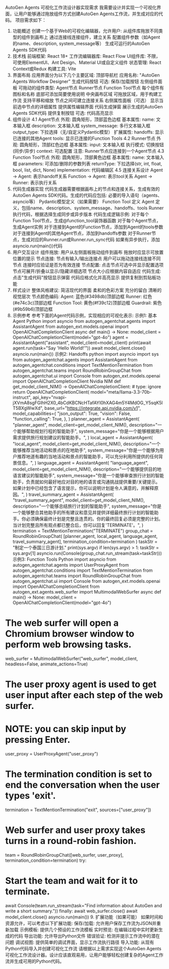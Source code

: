 AutoGen Agents 可视化工作流设计器实现需求
我需要设计并实现一个可视化界面，让用户能够通过拖放组件方式创建AutoGen Agents工作流，并生成对应的代码。
项目需求如下：
1. 功能概述
创建一个基于Web的可视化编辑器，允许用户:
从组件库拖放不同类型的组件到画布上
通过连接线连接组件，建立关系
配置组件参数（如Agent的name、description, system_message等）
生成可运行的AutoGen Agents SDK代码
2. 技术栈
前端框架: React 18+
工作流编辑器库: React Flow
UI组件库: 不限，可使用ElementUI、Ant Design、Material UI或自定义组件
状态管理: React Context或Redux
构建工具: Vite
3. 界面布局
应用界面分为以下几个主要区域:
顶部导航栏
应用名称: "AutoGen Agents Workflow Designer"
生成代码按钮
可选: 保存/加载按钮
左侧组件面板
可拖动的组件类型:
Agent节点
Runner节点
Function Tool节点
每个组件有图标和名称
底部可添加简要使用说明
中央画布区域
可拖放区域，用于构建工作流
支持平移和缩放
节点之间可建立连接关系
右侧属性面板（可选）
显示当前选中节点的详细属性
提供属性编辑界面
代码生成弹窗
展示生成的AutoGen Agents SDK代码
提供复制按钮
可选: 代码高亮显示
4. 组件设计
4.1 Agent节点
外观: 圆角矩形，顶部蓝色边框
基本属性:
name: 文本输入框
description: 文本输入框
system_message: 多行文本输入框
output_type: 下拉选择（无/自定义Pydantic模型）
扩展属性:
handoffs: 显示已连接的其他Agent
tools: 显示已连接的Function Tools
4.2 Runner节点
外观: 圆角矩形，顶部红色边框
基本属性:
input: 文本输入框
执行模式: 切换按钮(同步/异步)
context: 可选配置
注意: Runner节点应连接到一个Agent节点
4.3 Function Tool节点
外观: 圆角矩形，顶部黄色边框
基本属性:
name: 文本输入框
parameters: 可添加/删除的参数列表
returnType: 下拉选择(str, int, float, bool, list, dict, None)
implementation: 代码编辑区
4.5 连接关系设计
Agent → Agent: 表示handoff关系
Function → Agent: 表示tool关系
Agent → Runner: 表示执行关系
5. 代码生成器实现
代码生成器需要根据画布上的节点和连接关系，生成有效的AutoGen Agents SDK代码。生成的代码应包括:
必要的导入语句（agents、asyncio等）
Pydantic模型定义（如果需要）
Function Tool 定义
Agent 定义，包括name、description、system_message、handoffs、tools
Runner执行代码，根据选择生成同步或异步版本
代码生成逻辑示例:
对于每个Function Tool节点，生成@function_tool装饰器函数
对于每个Agent节点，生成Agent实例
对于连接到Agent的Function节点，添加到Agent的tools参数
对于连接到Agent的其他Agent节点，添加到handoffs参数
对于Runner节点，生成对应的Runner.run或Runner.run_sync代码
如果有异步执行，添加asyncio.run(main())代码
6. 用户交互设计
组件拖放:
用户从左侧面板拖动组件到画布
拖放时应显示可放置位置的提示
节点连接:
节点有输入/输出连接点
用户可以拖动连接线连接不同节点
连接时应验证是否为有效连接
节点配置:
点击节点可选中并显示配置选项
节点可展开/折叠以显示/隐藏详细选项
节点大小应根据内容自适应
代码生成:
点击"生成代码"按钮显示弹窗
代码应格式化并高亮显示
提供复制到剪贴板功能
7. 样式设计
整体风格建议:
简洁现代的界面
柔和的色彩方案
充分的留白
清晰的视觉层次
节点颜色编码:
Agent: 蓝色(#3498db)顶部边框
Runner: 红色(#e74c3c)顶部边框
Function Tool: 黄色(#f39c12)顶部边框
Guardrail: 紫色(#9b59b6)顶部边框
8. 示例参考
参考下面的Agent代码示例，实现相应的可视化表示:
示例1: 基本Agent
Python
import asyncio
from autogen_agentchat.agents import AssistantAgent
from autogen_ext.models.openai import OpenAIChatCompletionClient
async def main() -> None:
model_client = OpenAIChatCompletionClient(model="gpt-4o")
agent = AssistantAgent("assistant", model_client=model_client)
print(await agent.run(task="Say 'Hello World!'"))
await model_client.close()
asyncio.run(main())
示例2: Handoffs
python
import asyncio
import sys
from autogen_agentchat.agents import AssistantAgent
from autogen_agentchat.conditions import TextMentionTermination
from autogen_agentchat.teams import RoundRobinGroupChat
from autogen_agentchat.ui import Console
from autogen_ext.models.openai import OpenAIChatCompletionClient
Nvidia NIM
def get_model_client_NIM() -> OpenAIChatCompletionClient:  # type: ignore
return OpenAIChatCompletionClient(
model="meta/llama-3.3-70b-instruct",
api_key="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",
base_url="https://integrate.api.nvidia.com/v1",
model_capabilities={
"json_output": True,
"vision": False,
"function_calling": True,
},
)
planner_agent = AssistantAgent(
"planner_agent",
model_client=get_model_client_NIM(),
description="一个能够帮助规划行程的智能助手",
system_message="你是一个能够根据用户需求提供旅行规划建议的智能助手。",
)
local_agent = AssistantAgent(
"local_agent",
model_client=get_model_client_NIM(),
description="一个能够推荐当地活动和景点的在地助手",
system_message="你是一个能够为用户推荐地道有趣的当地活动和景点的智能助手，可以充分利用所提供的任何背景信息。",
)
language_agent = AssistantAgent(
"language_agent",
model_client=get_model_client_NIM(),
description="一个能够提供目的地语言建议的智能助手",
system_message="你是一个能够审查旅行计划的智能助手，负责就如何最好地应对目的地的语言或沟通挑战提供重要/关键提示。如果计划中已经包含了语言提示，你可以说明计划是令人满意的，并解释原因。",
)
travel_summary_agent = AssistantAgent(
"travel_summary_agent",
model_client=get_model_client_NIM(),
description="一个能够总结旅行计划的智能助手",
system_message="你是一个能够整合其他助手的所有建议和意见并提供详细最终旅行计划的智能助手。你必须确保最终计划是完整且连贯的。你的最终回复必须是完整的计划。当计划完整且所有观点都已整合后，你可以回复'TERMINATE'。",
)
termination = TextMentionTermination("TERMINATE")
group_chat = RoundRobinGroupChat(
[planner_agent, local_agent, language_agent, travel_summary_agent], termination_condition=termination
)
taskStr = "制定一个泰国三日游计划."
print(sys.argv)
if len(sys.argv) > 1:
taskStr = sys.argv[1]
asyncio.run(Console(group_chat.run_stream(task=taskStr)))
示例3: Function Tools
Python
import asyncio
from autogen_agentchat.agents import UserProxyAgent
from autogen_agentchat.conditions import TextMentionTermination
from autogen_agentchat.teams import RoundRobinGroupChat
from autogen_agentchat.ui import Console
from autogen_ext.models.openai import OpenAIChatCompletionClient
from autogen_ext.agents.web_surfer import MultimodalWebSurfer
async def main() -> None:
model_client = OpenAIChatCompletionClient(model="gpt-4o")
# The web surfer will open a Chromium browser window to perform web browsing tasks.
web_surfer = MultimodalWebSurfer("web_surfer", model_client, headless=False, animate_actions=True)
# The user proxy agent is used to get user input after each step of the web surfer.
# NOTE: you can skip input by pressing Enter.
user_proxy = UserProxyAgent("user_proxy")
# The termination condition is set to end the conversation when the user types 'exit'.
termination = TextMentionTermination("exit", sources=["user_proxy"])
# Web surfer and user proxy takes turns in a round-robin fashion.
team = RoundRobinGroupChat([web_surfer, user_proxy], termination_condition=termination)
try:
# Start the team and wait for it to terminate.
await Console(team.run_stream(task="Find information about AutoGen and write a short summary."))
finally:
await web_surfer.close()
await model_client.close()
asyncio.run(main())
9. 扩展功能（如果可能）
如果时间和资源允许，可以考虑以下扩展功能:
保存/加载: 允许用户保存工作流为JSON并重新加载
示例模板: 提供几个预设的工作流模板
实时预览: 在编辑过程中实时更新生成的代码
导出功能: 允许导出Python文件
错误验证: 检测并提示工作流中的潜在问题
调试视图: 提供简单的调试界面，显示工作流执行路径
导入功能: 从现有Python代码导入并创建可视化工作流
请根据以上需求实现这个AutoGen Agents可视化工作流设计器。设计应该直观易用，让用户能够轻松创建复杂的Agent工作流并生成可用的Python代码。